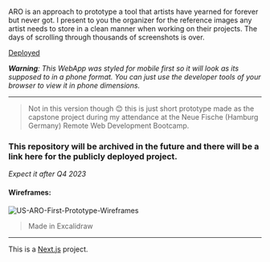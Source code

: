 ARO is an approach to prototype a tool that artists have yearned for forever but never got. I present to you the organizer for the reference images any artist needs to store in a clean manner when working on their projects. The days of scrolling through thousands of screenshots is over.

[Deployed](https://artists-reference-organizer.vercel.app/)

_**Warning**: This WebApp was styled for mobile first so it will look as its supposed to in a phone format. You can just use the developer tools of your browser to view it in phone dimensions._

---

> Not in this version though 😊 this is just short prototype made as the capstone project during my attendance at the Neue Fische (Hamburg Germany) Remote Web Development Bootcamp.

### This repository will be archived in the future and there will be a link here for the publicly deployed project.
_Expect it after Q4 2023_

#### Wireframes:
![US-ARO-First-Prototype-Wireframes](https://github.com/dimitriosxmi/ArtistsReferenceOrganizer/assets/31593501/5bd719dd-c0a7-4849-a8f3-ef0f76adde8d)
> Made in Excalidraw

---

This is a [Next.js](https://nextjs.org/) project.
